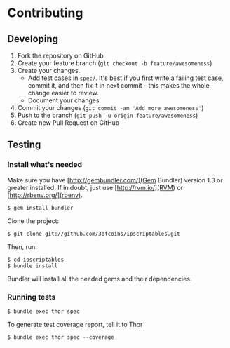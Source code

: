 # Contributing

## Developing

1. Fork the repository on GitHub
2. Create your feature branch (`git checkout -b feature/awesomeness`)
3. Create your changes.
   * Add test cases in `spec/`. It's best if you first write a failing
     test case, commit it, and then fix it in next commit - this makes
     the whole change easier to review.
   * Document your changes.
4. Commit your changes (`git commit -am 'Add more awesomeness'`)
5. Push to the branch (`git push -u origin feature/awesomeness`)
6. Create new Pull Request on GitHub

## Testing

### Install what's needed

Make sure you have [http://gembundler.com/](Gem Bundler) version 1.3
or greater installed.  If in doubt, just use [http://rvm.io/](RVM) or
[http://rbenv.org/](rbenv).

    $ gem install bundler

Clone the project:

    $ git clone git://github.com/3ofcoins/ipscriptables.git

Then, run:

    $ cd ipscriptables
    $ bundle install
    
Bundler will install all the needed gems and their dependencies.

### Running tests

    $ bundle exec thor spec
    
To generate test coverage report, tell it to Thor
    
    $ bundle exec thor spec --coverage
